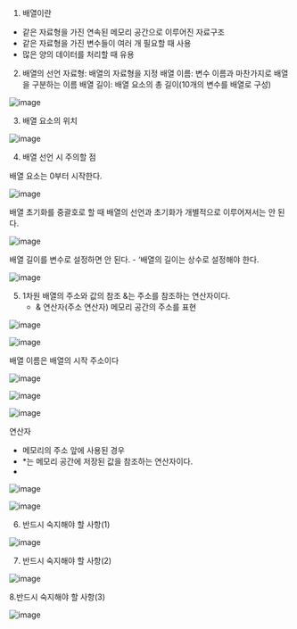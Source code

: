 1. 배열이란
  - 같은 자료형을 가진 연속된 메모리 공간으로 이루어진 자료구조
  - 같은 자료형을 가진 변수들이 여러 개 필요할 때 사용
  - 많은 양의 데이터를 처리할 때 유용
  

2. 배열의 선언
  자료형: 배열의 자료형을 지정
  배열 이름: 변수 이름과 마찬가지로 배열을 구분하는 이름
  배열 길이: 배열 요소의 총 길이(10개의 변수를 배열로 구성)

![image](https://user-images.githubusercontent.com/76800974/112077801-8ec21d80-8bc0-11eb-9e9c-7a6f828d9094.png)

3. 배열 요소의 위치

  ![image](https://user-images.githubusercontent.com/76800974/112077793-8a960000-8bc0-11eb-8a95-fac343ebbf36.png)
  
4. 배열 선언 시 주의할 점

  배열 요소는 0부터 시작한다. 
  
  ![image](https://user-images.githubusercontent.com/76800974/112078103-2162bc80-8bc1-11eb-9946-93a19471e037.png)

  배열 초기화를 중괄호로 할 때 배열의 선언과 초기화가 개별적으로 이루어져서는 안 된다.
  
  ![image](https://user-images.githubusercontent.com/76800974/112078216-5a029600-8bc1-11eb-9561-64075b421cf3.png)

  배열 길이를 변수로 설정하면 안 된다.
	- ‘배열의 길이는 상수로 설정해야 한다.

  ![image](https://user-images.githubusercontent.com/76800974/112078273-70a8ed00-8bc1-11eb-831b-7d68d3aca91c.png) 

5. 1차원 배열의 주소와 값의 참조
	&는 주소를 참조하는 연산자이다.
	- & 연산자(주소 연산자)
	  메모리 공간의 주소를 표현
	  
  ![image](https://user-images.githubusercontent.com/76800974/112078922-98e51b80-8bc2-11eb-8721-12c59c8d2894.png)
  
  ![image](https://user-images.githubusercontent.com/76800974/112079013-caf67d80-8bc2-11eb-83b0-1805594624ea.png)

   배열 이름은 배열의 시작 주소이다
   
   ![image](https://user-images.githubusercontent.com/76800974/112079112-f4afa480-8bc2-11eb-9778-7531ae5e66d1.png)	

   ![image](https://user-images.githubusercontent.com/76800974/112079197-1315a000-8bc3-11eb-9185-1d4a738b850e.png)

   ![image](https://user-images.githubusercontent.com/76800974/112079268-350f2280-8bc3-11eb-9bff-069d9fe3509d.png)
   
   연산자
   - 메모리의 주소 앞에 사용된 경우
   - *는 메모리 공간에 저장된 값을 참조하는 연산자이다.
   - 
   ![image](https://user-images.githubusercontent.com/76800974/112079396-6c7dcf00-8bc3-11eb-960e-f58a308a4f0a.png)

   ![image](https://user-images.githubusercontent.com/76800974/112079520-a8189900-8bc3-11eb-8631-b7c6e747ede4.png)

6. 반드시 숙지해야 할 사항(1)

![image](https://user-images.githubusercontent.com/76800974/112079663-e9a94400-8bc3-11eb-91c6-f50d71ebad05.png)

7. 반드시 숙지해야 할 사항(2)

![image](https://user-images.githubusercontent.com/76800974/112079732-06457c00-8bc4-11eb-907b-f0b3619bf5b8.png)

8.반드시 숙지해야 할 사항(3)

![image](https://user-images.githubusercontent.com/76800974/112079804-22e1b400-8bc4-11eb-85ca-7edb540e6113.png)
